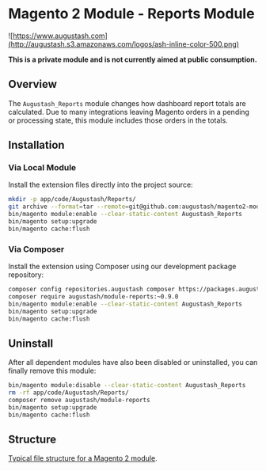 # Magento 2 Module - Reports Module

![https://www.augustash.com](http://augustash.s3.amazonaws.com/logos/ash-inline-color-500.png)

**This is a private module and is not currently aimed at public consumption.**

## Overview

The `Augustash_Reports` module changes how dashboard report totals are calculated. Due to many integrations leaving Magento orders in a pending or processing state, this module includes those orders in the totals.

## Installation

### Via Local Module

Install the extension files directly into the project source:

```bash
mkdir -p app/code/Augustash/Reports/
git archive --format=tar --remote=git@github.com:augustash/magento2-module-reports.git 0.9.0 | tar xf - -C app/code/Augustash/Reports/
bin/magento module:enable --clear-static-content Augustash_Reports
bin/magento setup:upgrade
bin/magento cache:flush
```

### Via Composer

Install the extension using Composer using our development package repository:

```bash
composer config repositories.augustash composer https://packages.augustash.com/repo/private
composer require augustash/module-reports:~0.9.0
bin/magento module:enable --clear-static-content Augustash_Reports
bin/magento setup:upgrade
bin/magento cache:flush
```

## Uninstall

After all dependent modules have also been disabled or uninstalled, you can finally remove this module:

```bash
bin/magento module:disable --clear-static-content Augustash_Reports
rm -rf app/code/Augustash/Reports/
composer remove augustash/module-reports
bin/magento setup:upgrade
bin/magento cache:flush
```

## Structure

[Typical file structure for a Magento 2 module](http://devdocs.magento.com/guides/v2.3/extension-dev-guide/build/module-file-structure.html).
